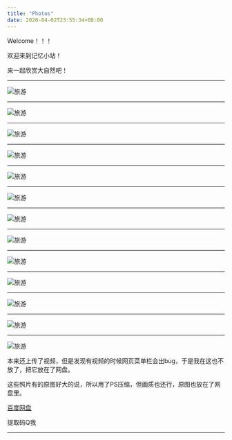 ```yaml
---
title: "Photos"
date: 2020-04-02T23:55:34+08:00
---
```

Welcome！！！

欢迎来到记忆小站！

来一起欣赏大自然吧！

---

![旅游](/images/旅游/1.jpg)

---

![旅游](/images/旅游/2.jpg)

---

![旅游](/images/旅游/4.jpg)

---

![旅游](/images/旅游/3.jpg)

---

![旅游](/images/旅游/6.jpg)

---

![旅游](/images/旅游/10.jpg)

---

![旅游](/images/旅游/14.jpg)

---

![旅游](/images/旅游/7.jpg)

---

![旅游](/images/旅游/11.jpg)

---

![旅游](/images/旅游/12.jpg)

---

![旅游](/images/旅游/16.jpg)

---

![旅游](https://pic3.zhimg.com/v2-9d98f792843fcbcf9cc9c70dc8c64d8a_b.jpg)

---

![旅游](/images/旅游/13.jpg)

本来还上传了视频，但是发现有视频的时候网页菜单栏会出bug，于是我在这也不放了，把它放在了网盘。

这些照片有的原图好大的说，所以用了PS压缩，但画质也还行，原图也放在了网盘里。

[百度网盘](https://pan.baidu.com/s/1MKN1GfCWOnL9SnW_etGa2Q )

提取码Q我

------

